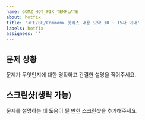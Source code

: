 ```yaml
---
name: GOMZ_HOT_FIX_TEMPLATE
about: hotfix
title: '<FE/BE/Common> 핫픽스 내용 요약 10 ~ 15자 이내'
labels: hotfix
assignees: ''
---
```


## 문제 상황

문제가 무엇인지에 대한 명확하고 간결한 설명을 적어주세요.

## 스크린샷(생략 가능)

문제를 설명하는 데 도움이 될 만한 스크린샷을 추가해주세요.